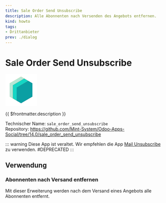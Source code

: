 ```yaml
---
title: Sale Order Send Unsubscribe
description: Alle Abonnenten nach Versenden des Angebots entfernen.
kind: howto
tags:
- Drittanbieter
prev: ./dialog
---
```

# Sale Order Send Unsubscribe
![icon_oms_box](attachments/icons_odoo_mint_system.png)

{{ $frontmatter.description }}
 
Technischer Name: `sale_order_send_unsubscribe`\
Repository: <https://github.com/Mint-System/Odoo-Apps-Social/tree/14.0/sale_order_send_unsubscribe>

::: warning
Diese App ist veraltet. Wir empfehlen die App [Mail Unsubscribe](Mail%20Unsubscribe) zu verwenden.
#DEPRECATED
:::

## Verwendung

### Abonnenten nach Versand entfernen

Mit dieser Erweiterung werden nach dem Versand eines Angebots alle Abonnenten entfernt.